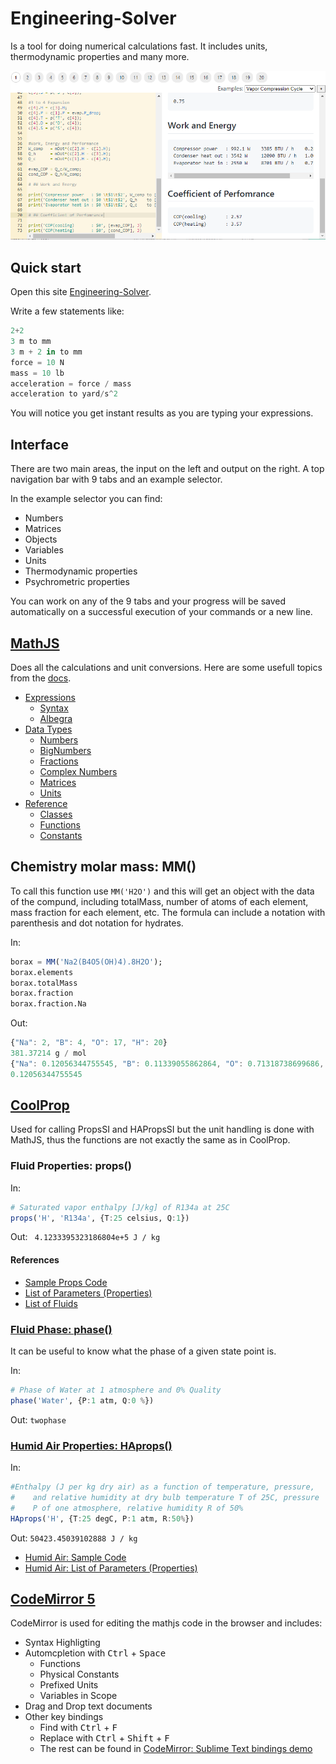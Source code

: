 # Engineering-Solver

Is a tool for doing numerical calculations fast. It includes units, thermodynamic properties and many more.

[![MainFigure](Engineering-Calculator.png)](https://dvd101x.github.io/Engineering-Solver/)

## Quick start

Open this site [Engineering-Solver](https://dvd101x.github.io/Engineering-Solver/).

Write a few statements like:

``` jl
2+2
3 m to mm
3 m + 2 in to mm
force = 10 N
mass = 10 lb
acceleration = force / mass
acceleration to yard/s^2
```

You will notice you get instant results as you are typing your expressions.

## Interface

There are two main areas, the input on the left and output on the right. A top navigation bar with 9 tabs and an example selector.

In the example selector you can find:

* Numbers
* Matrices
* Objects
* Variables
* Units
* Thermodynamic properties
* Psychrometric properties

You can work on any of the 9 tabs and your progress will be saved automatically on a successful execution of your commands or a new line.

## [MathJS](https://mathjs.org/)

Does all the calculations and unit conversions. Here are some usefull topics from the [docs](https://mathjs.org/docs/index.html).
* [Expressions](https://mathjs.org/docs/expressions/index.html)
  * [Syntax](https://mathjs.org/docs/expressions/syntax.html)
  * [Albegra](https://mathjs.org/docs/expressions/algebra.html)
* [Data Types](https://mathjs.org/docs/datatypes/index.html)
  * [Numbers](https://mathjs.org/docs/datatypes/numbers.html)
  * [BigNumbers](https://mathjs.org/docs/datatypes/bignumbers.html)
  * [Fractions](https://mathjs.org/docs/datatypes/fractions.html)
  * [Complex Numbers](https://mathjs.org/docs/datatypes/complex_numbers.html)
  * [Matrices](https://mathjs.org/docs/datatypes/matrices.html)
  * [Units](https://mathjs.org/docs/datatypes/units.html)
* [Reference](https://mathjs.org/docs/reference/index.html)
  * [Classes](https://mathjs.org/docs/reference/classes.html)
  * [Functions](https://mathjs.org/docs/reference/functions.html)
  * [Constants](https://mathjs.org/docs/reference/constants.html)

## Chemistry molar mass: MM()

To call this function use `MM('H2O')` and this will get an object with the data of the compund, including totalMass, number of atoms of each element, mass fraction for each element, etc. The formula can include a notation with parenthesis and dot notation for hydrates.

In:
``` jl
borax = MM('Na2(B4O5(OH)4).8H2O');
borax.elements
borax.totalMass
borax.fraction
borax.fraction.Na
```
Out:
``` javascript
{"Na": 2, "B": 4, "O": 17, "H": 20}
381.37214 g / mol
{"Na": 0.12056344755545, "B": 0.11339055862864, "O": 0.71318738699686, "H": 0.052858606819051}
0.12056344755545
```

## [CoolProp](http://www.coolprop.org/coolprop/HighLevelAPI.html#propssi-function)

Used for calling PropsSI and HAPropsSI but the unit handling is done with MathJS, thus the functions are not exactly the same as in CoolProp.

### Fluid Properties: props()

In: 
``` jl
# Saturated vapor enthalpy [J/kg] of R134a at 25C
props('H', 'R134a', {T:25 celsius, Q:1})
```
Out: ` 4.1233395323186804e+5 J / kg`

#### References

* [Sample Props Code](http://coolprop.sourceforge.net/coolprop/examples.html#sample-props-code)
* [List of Parameters (Properties)](http://www.coolprop.org/coolprop/HighLevelAPI.html#table-of-string-inputs-to-propssi-function)
* [List of Fluids](http://coolprop.sourceforge.net/fluid_properties/PurePseudoPure.html#list-of-fluids)

### [Fluid Phase: phase()](http://coolprop.sourceforge.net/coolprop/HighLevelAPI.html#phasesi-function)

It can be useful to know what the phase of a given state point is.

In:
``` jl
# Phase of Water at 1 atmosphere and 0% Quality
phase('Water', {P:1 atm, Q:0 %})
```
Out: `twophase`

### [Humid Air Properties: HAprops()](http://coolprop.sourceforge.net/fluid_properties/HumidAir.html)

In:

``` jl
#Enthalpy (J per kg dry air) as a function of temperature, pressure,
#    and relative humidity at dry bulb temperature T of 25C, pressure
#    P of one atmosphere, relative humidity R of 50%
HAprops('H', {T:25 degC, P:1 atm, R:50%})
```
Out: `50423.45039102888 J / kg`

* [Humid Air: Sample Code](http://coolprop.sourceforge.net/fluid_properties/HumidAir.html#sample-hapropssi-code)
* [Humid Air: List of Parameters (Properties)](http://coolprop.sourceforge.net/fluid_properties/HumidAir.html#table-of-inputs-outputs-to-hapropssi)

## [CodeMirror 5](https://codemirror.net/5/)

CodeMirror is used for editing the mathjs code in the browser and includes:
- Syntax Highligting
- Automcpletion with <kbd>Ctrl</kbd> + <kbd>Space</kbd>
  - Functions
  - Physical Constants
  - Prefixed Units
  - Variables in Scope
- Drag and Drop text documents
- Other key bindings
  - Find with <kbd>Ctrl</kbd> + <kbd>F</kbd>
  - Replace with <kbd>Ctrl</kbd> + <kbd>Shift</kbd> + <kbd>F</kbd>
  - The rest can be found in [CodeMirror: Sublime Text bindings demo](https://codemirror.net/5/demo/sublime.html)

